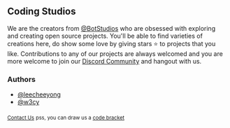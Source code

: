 ## Coding Studios

We are the creators from [@BotStudios](https://github.com/botstudios) who are obsessed with exploring and creating open source projects. You'll be able to find varieties of creations here, do show some love by giving stars ⭐ to projects that you like. Contributions to any of our projects are always welcomed and you are more welcome to join our [Discord Community](https://discord.gg/Ty6nM6y3Ug) and hangout with us.

### Authors
- [@leecheeyong](https://github.com/leecheeyong) 
- [@w3cy](https://github.com/w3cy)


<sub><a href="mailto:tojoeleeofficial@gmail.com">Contact Us</a></sub>
<sub>pss, you can draw us a [code bracket](https://github.com/CodingStudios/Code-Bracket)</sub>

